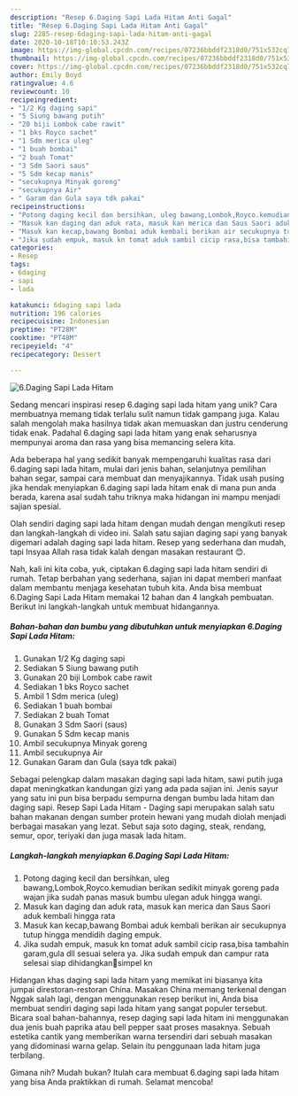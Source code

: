 ```yaml
---
description: "Resep 6.Daging Sapi Lada Hitam Anti Gagal"
title: "Resep 6.Daging Sapi Lada Hitam Anti Gagal"
slug: 2285-resep-6daging-sapi-lada-hitam-anti-gagal
date: 2020-10-18T10:10:53.243Z
image: https://img-global.cpcdn.com/recipes/07236bbddf2318d0/751x532cq70/6daging-sapi-lada-hitam-foto-resep-utama.jpg
thumbnail: https://img-global.cpcdn.com/recipes/07236bbddf2318d0/751x532cq70/6daging-sapi-lada-hitam-foto-resep-utama.jpg
cover: https://img-global.cpcdn.com/recipes/07236bbddf2318d0/751x532cq70/6daging-sapi-lada-hitam-foto-resep-utama.jpg
author: Emily Boyd
ratingvalue: 4.6
reviewcount: 10
recipeingredient:
- "1/2 Kg daging sapi"
- "5 Siung bawang putih"
- "20 biji Lombok cabe rawit"
- "1 bks Royco sachet"
- "1 Sdm merica uleg"
- "1 buah bombai"
- "2 buah Tomat"
- "3 Sdm Saori saus"
- "5 Sdm kecap manis"
- "secukupnya Minyak goreng"
- "secukupnya Air"
- " Garam dan Gula saya tdk pakai"
recipeinstructions:
- "Potong daging kecil dan bersihkan, uleg bawang,Lombok,Royco.kemudian berikan sedikit minyak goreng pada wajan jika sudah panas masuk bumbu ulegan aduk hingga wangi."
- "Masuk kan daging dan aduk rata, masuk kan merica dan Saus Saori aduk kembali hingga rata"
- "Masuk kan kecap,bawang Bombai aduk kembali berikan air secukupnya tutup hingga mendidih daging empuk."
- "Jika sudah empuk, masuk kn tomat aduk sambil cicip rasa,bisa tambahin garam,gula dll sesuai selera ya. Jika sudah empuk dan campur rata selesai siap dihidangkan🙂simpel kn"
categories:
- Resep
tags:
- 6daging
- sapi
- lada

katakunci: 6daging sapi lada 
nutrition: 196 calories
recipecuisine: Indonesian
preptime: "PT28M"
cooktime: "PT48M"
recipeyield: "4"
recipecategory: Dessert

---
```



![6.Daging Sapi Lada Hitam](https://img-global.cpcdn.com/recipes/07236bbddf2318d0/751x532cq70/6daging-sapi-lada-hitam-foto-resep-utama.jpg)

Sedang mencari inspirasi resep 6.daging sapi lada hitam yang unik? Cara membuatnya memang tidak terlalu sulit namun tidak gampang juga. Kalau salah mengolah maka hasilnya tidak akan memuaskan dan justru cenderung tidak enak. Padahal 6.daging sapi lada hitam yang enak seharusnya mempunyai aroma dan rasa yang bisa memancing selera kita.

Ada beberapa hal yang sedikit banyak mempengaruhi kualitas rasa dari 6.daging sapi lada hitam, mulai dari jenis bahan, selanjutnya pemilihan bahan segar, sampai cara membuat dan menyajikannya. Tidak usah pusing jika hendak menyiapkan 6.daging sapi lada hitam enak di mana pun anda berada, karena asal sudah tahu triknya maka hidangan ini mampu menjadi sajian spesial.

Olah sendiri daging sapi lada hitam dengan mudah dengan mengikuti resep dan langkah-langkah di video ini. Salah satu sajian daging sapi yang banyak digemari adalah daging sapi lada hitam. Resep yang sederhana dan mudah, tapi Insyaa Allah rasa tidak kalah dengan masakan restaurant 😊.


Nah, kali ini kita coba, yuk, ciptakan 6.daging sapi lada hitam sendiri di rumah. Tetap berbahan yang sederhana, sajian ini dapat memberi manfaat dalam membantu menjaga kesehatan tubuh kita. Anda bisa membuat 6.Daging Sapi Lada Hitam memakai 12 bahan dan 4 langkah pembuatan. Berikut ini langkah-langkah untuk membuat hidangannya.

<!--inarticleads1-->

##### Bahan-bahan dan bumbu yang dibutuhkan untuk menyiapkan 6.Daging Sapi Lada Hitam:

1. Gunakan 1/2 Kg daging sapi
1. Sediakan 5 Siung bawang putih
1. Gunakan 20 biji Lombok cabe rawit
1. Sediakan 1 bks Royco sachet
1. Ambil 1 Sdm merica (uleg)
1. Sediakan 1 buah bombai
1. Sediakan 2 buah Tomat
1. Gunakan 3 Sdm Saori (saus)
1. Gunakan 5 Sdm kecap manis
1. Ambil secukupnya Minyak goreng
1. Ambil secukupnya Air
1. Gunakan  Garam dan Gula (saya tdk pakai)


Sebagai pelengkap dalam masakan daging sapi lada hitam, sawi putih juga dapat meningkatkan kandungan gizi yang ada pada sajian ini. Jenis sayur yang satu ini pun bisa berpadu sempurna dengan bumbu lada hitam dan daging sapi. Resep Sapi Lada Hitam - Daging sapi merupakan salah satu bahan makanan dengan sumber protein hewani yang mudah diolah menjadi berbagai masakan yang lezat. Sebut saja soto daging, steak, rendang, semur, opor, teriyaki dan juga masak lada hitam. 

<!--inarticleads2-->

##### Langkah-langkah menyiapkan 6.Daging Sapi Lada Hitam:

1. Potong daging kecil dan bersihkan, uleg bawang,Lombok,Royco.kemudian berikan sedikit minyak goreng pada wajan jika sudah panas masuk bumbu ulegan aduk hingga wangi.
1. Masuk kan daging dan aduk rata, masuk kan merica dan Saus Saori aduk kembali hingga rata
1. Masuk kan kecap,bawang Bombai aduk kembali berikan air secukupnya tutup hingga mendidih daging empuk.
1. Jika sudah empuk, masuk kn tomat aduk sambil cicip rasa,bisa tambahin garam,gula dll sesuai selera ya. Jika sudah empuk dan campur rata selesai siap dihidangkan🙂simpel kn


Hidangan khas daging sapi lada hitam yang memikat ini biasanya kita jumpai direstoran-restoran China. Masakan China memang terkenal dengan Nggak salah lagi, dengan menggunakan resep berikut ini, Anda bisa membuat sendiri daging sapi lada hitam yang sangat populer tersebut. Bicara soal bahan-bahannya, resep daging sapi lada hitam ini menggunakan dua jenis buah paprika atau bell pepper saat proses masaknya. Sebuah estetika cantik yang memberikan warna tersendiri dari sebuah masakan yang didominasi warna gelap. Selain itu penggunaan lada hitam juga terbilang. 

Gimana nih? Mudah bukan? Itulah cara membuat 6.daging sapi lada hitam yang bisa Anda praktikkan di rumah. Selamat mencoba!

